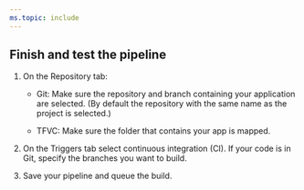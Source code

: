 ```yaml
---
ms.topic: include
---
```


## Finish and test the pipeline

[//]: # (Todo: Convert this to a shared blurb and use in all three scenarios after reviews are done and branches are merged.)

[//]: # (Todo: add TFVC and Git icons)

1. On the Repository tab:

   * Git: Make sure the repository and branch containing your application are selected.  (By default the repository with the same name as the project is selected.)

   * TFVC: Make sure the folder that contains your app is mapped.

2. On the Triggers tab select continuous integration (CI). If your code is in Git, specify the branches you want to build.

3. Save your pipeline and queue the build.

[//]: # (Issue: what should I say about the Filters field for TFVC on the Triggers tab? In my test, I saw it set by default to "undefined". Note this is a broader issue and reminder to self to implement outcome in other topics.)

[//]: # (todo: On General tab check Default queue, Build number format $ date:yyyyMMdd $ rev:.r)
